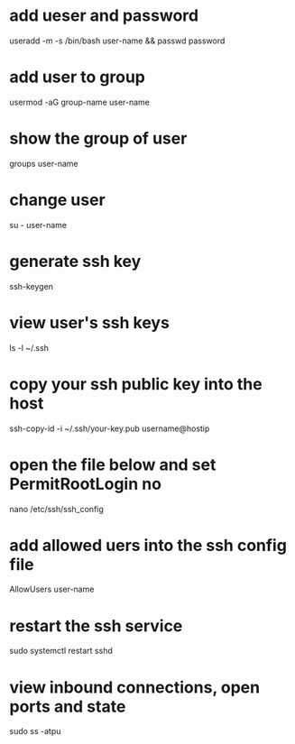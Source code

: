# add ueser and password
useradd -m -s /bin/bash user-name && passwd password

# add user to group
usermod -aG group-name user-name

# show the group of user
groups user-name

# change user
su - user-name

# generate ssh key
ssh-keygen

# view user's ssh keys
ls -l ~/.ssh

# copy your ssh public key into the host
ssh-copy-id -i ~/.ssh/your-key.pub username@hostip

# open the file below and set PermitRootLogin no 
nano /etc/ssh/ssh_config

# add allowed uers into the ssh config file
AllowUsers user-name

# restart the ssh service
sudo systemctl restart sshd

# view inbound connections, open ports and state 
sudo ss -atpu



